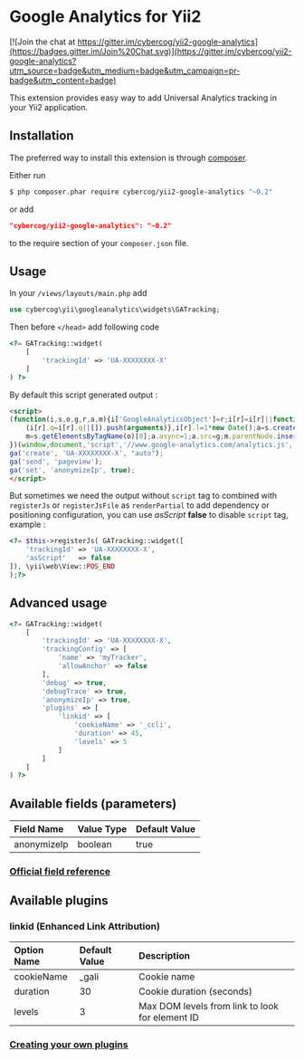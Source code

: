 # Google Analytics for Yii2

[![Join the chat at https://gitter.im/cybercog/yii2-google-analytics](https://badges.gitter.im/Join%20Chat.svg)](https://gitter.im/cybercog/yii2-google-analytics?utm_source=badge&utm_medium=badge&utm_campaign=pr-badge&utm_content=badge)

This extension provides easy way to add Universal Analytics tracking in your Yii2 application.

## Installation

The preferred way to install this extension is through [composer](http://getcomposer.org/download/).

Either run

```bash
$ php composer.phar require cybercog/yii2-google-analytics "~0.2"
```

or add

```json
"cybercog/yii2-google-analytics": "~0.2"
```

to the require section of your `composer.json` file.

## Usage

In your `/views/layouts/main.php` add
 
```php
use cybercog\yii\googleanalytics\widgets\GATracking;
```

Then before `</head>` add following code

```php
<?= GATracking::widget(
    [
        'trackingId' => 'UA-XXXXXXXX-X'
    ]
) ?>
```

By default this script generated output :

```html
<script>
(function(i,s,o,g,r,a,m){i['GoogleAnalyticsObject']=r;i[r]=i[r]||function(){
	(i[r].q=i[r].q||[]).push(arguments)},i[r].l=1*new Date();a=s.createElement(o),
	m=s.getElementsByTagName(o)[0];a.async=1;a.src=g;m.parentNode.insertBefore(a,m)
})(window,document,'script','//www.google-analytics.com/analytics.js','ga');
ga('create', 'UA-XXXXXXXX-X', "auto");
ga('send', 'pageview');
ga('set', 'anonymizeIp', true);
</script>
```

But sometimes we need the output without `script` tag to combined with `registerJs` or `registerJsFile` as `renderPartial` to add dependency or positioning configuration, you can use *asScript* **false** to disable `script` tag, example :

```php
<?= $this->registerJs( GATracking::widget([
    'trackingId' => 'UA-XXXXXXXX-X',
    'asScript'   => false
]), \yii\web\View::POS_END
);?>
```

## Advanced usage

```php
<?= GATracking::widget(
    [
        'trackingId' => 'UA-XXXXXXXX-X',
        'trackingConfig' => [
            'name' => 'myTracker',
            'allowAnchor' => false
        ],
        'debug' => true,
        'debugTrace' => true,
        'anonymizeIp' => true,
        'plugins' => [
            'linkid' => [
                'cookieName' => '_ccli',
                'duration' => 45,
                'levels' => 5
            ]
        ]
    ]
) ?>
```

## Available fields (parameters)


| Field Name | Value Type | Default Value |
| :--------- | :--------- | :------------ |
| anonymizeIp | boolean | true |

### [Official field reference](https://developers.google.com/analytics/devguides/collection/analyticsjs/field-reference)

## Available plugins

### linkid (Enhanced Link Attribution)

| Option Name | Default Value | Description |
| :---------- | :------------ | :---------- |
| cookieName  | _gali         | Cookie name |
| duration    | 30            | Cookie duration (seconds) |
| levels      | 3             | Max DOM levels from link to look for element ID |

### [Creating your own plugins](https://developers.google.com/analytics/devguides/collection/analyticsjs/plugins)
